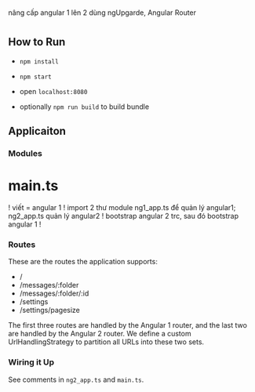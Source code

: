 #
nâng cấp angular 1 lên 2 dùng ngUpgarde, Angular Router
#


## How to Run


- `npm install`
- `npm start`
- open `localhost:8080`

- optionally `npm run build` to build bundle

## Applicaiton

### Modules

#  main.ts 
! viết = angular 1
! import 2 thư module ng1_app.ts để quản lý angular1; ng2_app.ts quản lý angular2
! bootstrap angular 2 trc, sau đó bootstrap angular 1
!



### Routes

These are the routes the application supports:

* /
* /messages/:folder
* /messages/:folder/:id
* /settings
* /settings/pagesize

The first three routes are handled by the Angular 1 router, and the last two are handled by the Angular 2 router. We define a custom UrlHandlingStrategy to partition all URLs into these two sets.


### Wiring it Up

See comments in `ng2_app.ts` and `main.ts`.
